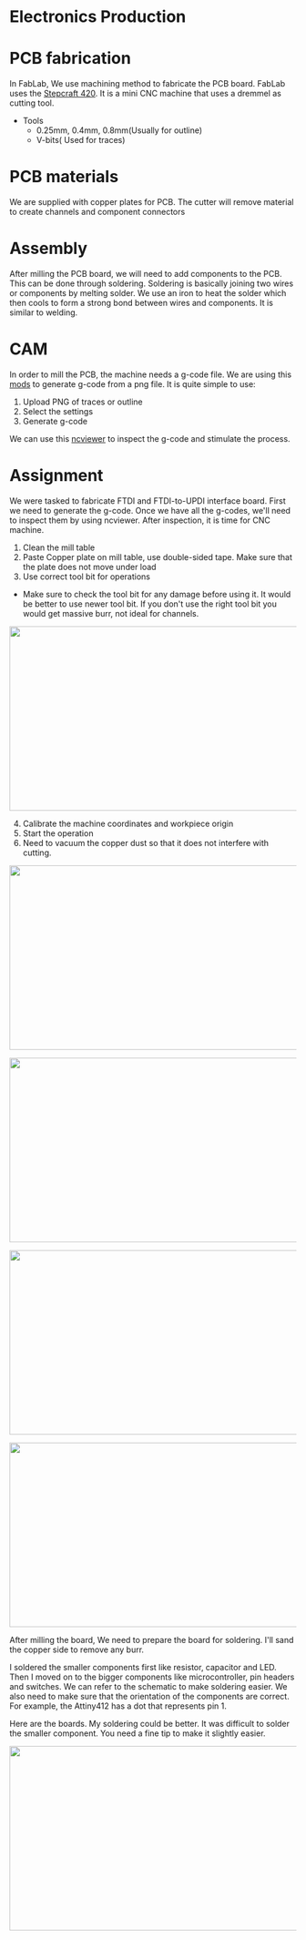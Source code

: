 # Electronics Production

# PCB fabrication

In FabLab, We use machining method to fabricate the PCB board. FabLab uses the [Stepcraft 420](https://shop.stepcraft-systems.com/stepcraft-2-420-construction-kit). It is a mini CNC machine that uses a dremmel as cutting tool.
- Tools
  - 0.25mm, 0.4mm, 0.8mm(Usually for outline)
  - V-bits( Used for traces)

# PCB materials

We are supplied with copper plates for PCB. The cutter will remove material to create channels and component connectors

# Assembly

After milling the PCB board, we will need to add components to the PCB. This can be done through soldering. Soldering is basically joining two wires or components by melting solder. We use an iron to heat the solder which then cools to form a strong bond between wires and components. It is similar to welding.

# CAM

In order to mill the PCB, the machine needs a g-code file. We are using this [mods](https://skeatz.github.io/mods/) to generate g-code from a png file. It is quite simple to use:

1. Upload PNG of traces or outline
2. Select the settings
3. Generate g-code

We can use this [ncviewer](https://ncviewer.com/) to inspect the g-code and stimulate the process.

# Assignment

We were tasked to fabricate FTDI and FTDI-to-UPDI interface board. First we need to generate the g-code. Once we have all the g-codes, we'll need to inspect them by using ncviewer. After inspection, it is time for CNC machine.

1. Clean the mill table
2. Paste Copper plate on mill table, use double-sided tape. Make sure that the plate does not move under load
3. Use correct tool bit for operations
  - Make sure to check the tool bit for any damage before using it. It would be better to use newer tool bit. If you don't use the right tool bit you would get massive burr, not ideal for channels.

  <a href="/EP1001/Images/eproduction/IMG_20210801_104802.jpg"><img src="/EP1001/Images/eproduction/IMG_20210801_104802.jpg" style="width:576px;height:324px;"></a>

4. Calibrate the machine coordinates and workpiece origin
5. Start the operation
6. Need to vacuum the copper dust  so that it does not interfere with cutting.

<a href="/EP1001/Images/eproduction/IMG_20210716_100255.jpg"><img src="/EP1001/Images/eproduction/IMG_20210716_100255.jpg" style="width:576px;height:324px;"></a>

<a href="/EP1001/Images/eproduction/IMG_20210517_174234.jpg"><img src="/EP1001/Images/eproduction/IMG_20210517_174234.jpg" style="width:576px;height:324px;"></a>

<a href="/EP1001/Images/eproduction/IMG_20210716_093212.jpg"><img src="/EP1001/Images/eproduction/IMG_20210716_093212.jpg" style="width:576px;height:324px;"></a>

<a href="/EP1001/Images/eproduction/IMG_20210517_175535.jpg"><img src="/EP1001/Images/eproduction/IMG_20210517_175535.jpg" style="width:576px;height:324px;"></a>

After milling the board, We need to prepare the board for soldering. I'll sand the copper side to remove any burr.

I soldered the smaller components first like resistor, capacitor and LED. Then I moved on to the bigger components like microcontroller, pin headers and switches. We can refer to the schematic to make soldering easier. We also need to make sure that the orientation of the components are correct. For example, the Attiny412 has a dot that represents pin 1.

Here are the boards. My soldering could be better. It was difficult to solder the smaller component. You need a fine tip to make it slightly easier.

<a href="/EP1001/Images/eproduction/IMG_20210801_104746.jpg"><img src="/EP1001/Images/eproduction/IMG_20210801_104746.jpg" style="width:576px;height:324px;"></a>

